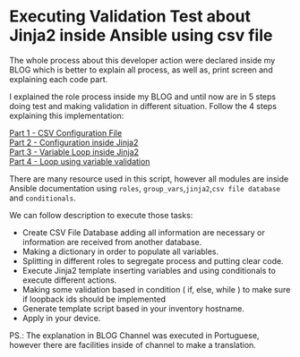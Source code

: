 # Executing Validation Test about Jinja2 inside Ansible using csv file
The whole process about this developer action were declared inside my BLOG which is better to explain all process, as well as, print screen and explaining each code part.

I explained the role process inside my BLOG and until now are in 5 steps doing test and making validation in different situation. Follow the 4 steps explaining this implementation:

[Part 1 - CSV Configuration File](https://ciscoredes.com.br/2018/03/08/ansible-configuracao-via-csv-file-loops/)<br>
[Part 2 - Configuration inside Jinja2](https://ciscoredes.com.br/2018/03/13/ansible-script-configuracao-usando-jinja2-parte-2/)<br>
[Part 3 - Variable Loop inside Jinja2](https://ciscoredes.com.br/2018/04/02/ansible-loop-de-variaveis-usando-jinja2-parte-3/)<br>
[Part 4 - Loop using variable validation](https://ciscoredes.com.br/2018/04/26/ansible-loop-com-validacao-de-variaveis-parte-4/)<br>

There are many resource used in this script, however all modules are inside Ansible documentation using `roles`, `group_vars`,`jinja2`,`csv file database` and `conditionals`.

We can follow description to execute those tasks:

- Create CSV File Database adding all information are necessary or information are received from another database.
- Making a dictionary in order to populate all variables.
- Splitting in different roles to segregate process and putting clear code.
- Execute Jinja2 template inserting variables and using conditionals to execute different actions.
- Making some validation based in condition ( if, else, while ) to make sure if loopback ids should be implemented
- Generate template script based in your inventory hostname.
- Apply in your device.

PS.: The explanation in BLOG Channel was executed in Portuguese, however there are facilities inside of channel to make a translation.
